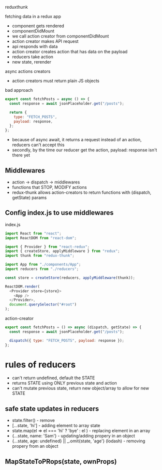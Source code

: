 reduxthunk

fetching data in a redux app

- component gets rendered
- componentDidMount
- we call action creator from componentDidMount
- action creator makes API request
- api responds with data
- action creator creates action that has data on the payload
- reducers take action
- new state, rerender

async actions creators

- action creators must return plain JS objects

bad approach

```javascript
export const fetchPosts = async () => {
  const response = await jsonPlaceholder.get("/posts");

  return {
    type: "FETCH_POSTS",
    payload: response,
  };
};
```

- because of async await, it returns a request instead of an action, reducers can't accept this
- secondly, by the time our reducer get the action, payload: response isn't there yet

## Middlewares

- action -> dispatch -> middlewares
- functions that STOP, MODIFY actions
- redux-thunk allows action-creators to return functions with (dispatch, getState) params

## Config index.js to use middlewares

index.js

```javascript
import React from "react";
import ReactDOM from "react-dom";

import { Provider } from "react-redux";
import { createStore, applyMiddleware } from "redux";
import thunk from "redux-thunk";

import App from "./components/App";
import reducers from "./reducers";

const store = createStore(reducers, applyMiddleware(thunk));

ReactDOM.render(
  <Provider store={store}>
    <App />
  </Provider>,
  document.querySelector("#root")
);
```

action-creator

```javascript
export const fetchPosts = () => async (dispatch, getState) => {
  const response = await jsonPlaceholder.get("/posts");

  dispatch({ type: "FETCH_POSTS", payload: response });
};
```

# rules of reducers

- can't return undefined, default the STATE
- returns STATE using ONLY previous state and action
- can't mutate previous state, return new object/array to allow for new STATE

## safe state updates in reducers

- state.filter() - remove
- [...state, 'hi'] - adding element to array state
- state.map(el => el === 'hi' ? 'bye' : el ) - replacing element in an array
- {...state, name: 'Sam'} - updating/adding propery in an object
- {...state, age: undefined} || \_.omit{state, 'age'} (lodash) - removing propery from an object

## MapStateToPRops(state, ownProps)
